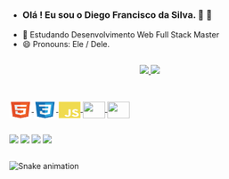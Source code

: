 ##

-  ### Olá ! Eu sou o Diego Francisco da Silva.  👋 🤗 
- 🌱 Estudando Desenvolvimento Web Full Stack Master 
- 😄 Pronouns: Ele / Dele.

##

<div align="center">
 <a href="https://github.com/diegofranciscodasilva">
  <img height="170em" src="https://github-readme-stats.vercel.app/api?username=diegofranciscodasilva&show_icons=true&theme=dracula&include_all_commits=true&count_private=true"/>
  <img height="170em" src="https://github-readme-stats.vercel.app/api/top-langs/?username=diegofranciscodasilva&layout=compact&langs_count=7&theme=dracula"/>
</div>

##

<div style="display: inline_block"><br>
  <img align="center" height="30" width="40" src="https://raw.githubusercontent.com/devicons/devicon/master/icons/html5/html5-original.svg">
  <img align="center" height="30" width="40" src="https://raw.githubusercontent.com/devicons/devicon/master/icons/css3/css3-original.svg">
  <img align="center" height="30" width="40" src="https://raw.githubusercontent.com/devicons/devicon/master/icons/javascript/javascript-plain.svg">
  <img align="center" height="30" width="40" src="https://cdn.jsdelivr.net/gh/devicons/devicon/icons/php/php-plain.svg" />
  <img align="center" height="30" width="40" src="https://cdn.jsdelivr.net/gh/devicons/devicon/icons/python/python-original.svg" />

</div>

##

<div>
  <a href="https://instagram.com/diego_francisco_da_silva" target="_blank"><img src="https://img.shields.io/badge/-Instagram-%23E4405F?style=for-the-badge&logo=instagram&logoColor=white" target="_blank"></a>
 	<a href="https://www.linkedin.com/in/diego-francisco-da-silva" target="_blank"><img src="https://img.shields.io/badge/-LinkedIn-%230077B5?style=for-the-badge&logo=linkedin&logoColor=white" target="_blank"></a>
  <a href = "mailto:diegofranciscodasilva@yahoo.com.br"><img src="https://img.shields.io/badge/-Gmail-%23333?style=for-the-badge&logo=gmail&logoColor=white" target="_blank"></a>
  <a href="https://github.com/diegofranciscodasilva"><img src="https://img.shields.io/badge/GitHub-100000?style=for-the-badge&logo=github&logoColor=white" target="_blank"></a>
    

##

 ![Snake animation](https://github.com/diegofranciscodasilva/diegofranciscodasilva/blob/output/github-contribution-grid-snake.svg)
 
##
